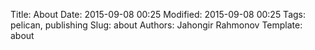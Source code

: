 Title: About
Date: 2015-09-08 00:25
Modified: 2015-09-08 00:25
Tags: pelican, publishing
Slug: about
Authors: Jahongir Rahmonov
Template: about


